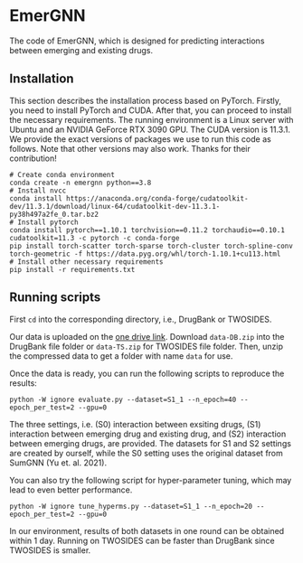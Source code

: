 # EmerGNN
The code of EmerGNN, which is designed for predicting interactions between emerging and existing drugs.

## Installation
This section describes the installation process based on PyTorch. Firstly, you need to install PyTorch and CUDA. After that, you can proceed to install the necessary requirements. The running environment is a Linux server with Ubuntu and an NVIDIA GeForce RTX 3090 GPU. The CUDA version is 11.3.1. We provide the exact versions of packages we use to run this code as follows. Note that other versions may also work. Thanks for their contribution!
```
# Create conda environment
conda create -n emergnn python==3.8
# Install nvcc
conda install https://anaconda.org/conda-forge/cudatoolkit-dev/11.3.1/download/linux-64/cudatoolkit-dev-11.3.1-py38h497a2fe_0.tar.bz2
# Install pytorch
conda install pytorch==1.10.1 torchvision==0.11.2 torchaudio==0.10.1 cudatoolkit=11.3 -c pytorch -c conda-forge
pip install torch-scatter torch-sparse torch-cluster torch-spline-conv torch-geometric -f https://data.pyg.org/whl/torch-1.10.1+cu113.html
# Install other necessary requirements 
pip install -r requirements.txt
```



## Running scripts

First `cd` into the corresponding directory, i.e., DrugBank or TWOSIDES. 

Our data is uploaded on the [one drive link](https://hkustconnect-my.sharepoint.com/:f:/g/personal/yzhangee_connect_ust_hk/Elpl9vADdy9Hn9i-IUiruvQB3vNaKjITos5KSXr76coWOg?e=YOBUZf). Download `data-DB.zip` into the DrugBank file folder or `data-TS.zip` for TWOSIDES file folder. Then, unzip the compressed data to get a folder with name `data` for use.



Once the data is ready, you can run the following scripts to reproduce the results:

```
python -W ignore evaluate.py --dataset=S1_1 --n_epoch=40 --epoch_per_test=2 --gpu=0
```

The three settings, i.e. (S0) interaction between exsiting drugs, (S1) interaction between emerging drug and existing drug, and (S2) interaction between emerging drugs, are provided. The datasets for S1 and S2 settings are created by ourself, while the S0 setting uses the original dataset from SumGNN (Yu et. al. 2021).



You can also try the following script for hyper-parameter tuning, which may lead to even better performance.

```
python -W ignore tune_hyperms.py --dataset=S1_1 --n_epoch=20 --epoch_per_test=2 --gpu=0
```



In our environment, results of both datasets in one round can be obtained within 1 day. Running on TWOSIDES can be faster than DrugBank since TWOSIDES is smaller.

